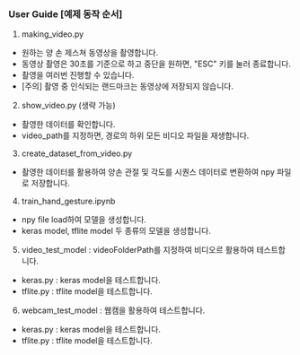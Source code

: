 ### User Guide [예제 동작 순서]

1. making_video.py
- 원하는 양 손 제스쳐 동영상을 촬영합니다.
- 동영상 촬영은 30초를 기준으로 하고 중단을 원하면, "ESC" 키를 눌러 종료합니다.
- 촬영을 여러번 진행할 수 있습니다.
- [주의] 촬영 중 인식되는 랜드마크는 동영상에 저장되지 않습니다.

2. show_video.py (생략 가능)
- 촬영한 데이터를 확인합니다.
- video_path를 지정하면, 경로의 하위 모든 비디오 파일을 재생합니다.

3. create_dataset_from_video.py
- 촬영한 데이터를 활용하여 양손 관절 및 각도를 시퀀스 데이터로 변환하여 npy 파일로 저장합니다.

4. train_hand_gesture.ipynb
- npy file load하여 모델을 생성합니다.
- keras model, tflite model 두 종류의 모델을 생성합니다.

5. video_test_model : videoFolderPath를 지정하여 비디오르 활용하여 테스트합니다.
- keras.py : keras model을 테스트합니다.
- tflite.py : tflite model을 테스트합니다.

6. webcam_test_model : 웹캠을 활용하여 테스트합니다.
- keras.py : keras model을 테스트합니다.
- tflite.py : tflite model을 테스트합니다.